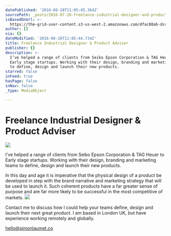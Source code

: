 ```yaml
---
datePublished: '2016-08-28T11:05:45.364Z'
sourcePath: _posts/2016-07-28-freelance-industrial-designer-and-product-adviser.md
isBasedOnUrl: >-
  https://the-grid-user-content.s3-us-west-2.amazonaws.com/dfac88ab-dc49-47af-a5bc-819ffc8b2bdd.jpg
author: []
via: {}
dateModified: '2016-08-28T11:05:44.734Z'
title: Freelance Industrial Designer & Product Adviser
publisher: {}
description: >-
  I’ve helped a range of clients from Seiko Epson Corporation & TAG Heuer to
  Early stage startups. Working with their design, branding and marketing teams
  to define, design and launch their new products.
starred: false
inFeed: true
hasPage: false
inNav: false
_type: MediaObject

---
```

# Freelance Industrial Designer & Product Adviser
![](https://s3-us-west-2.amazonaws.com/the-grid-img/p/f50fb04a05a8db4185132aa4afc240977840a170.jpg)

I've helped a range of clients from Seiko Epson Corporation & TAG Heuer to Early stage startups. Working with their design, branding and marketing teams to define, design and launch their new products.

In this day and age it is imperative that the physical design of a product be developed in step with the brand narrative and marketing strategy that will be used to launch it. Such coherent products have a far greater sense of purpose and are far more likely to be successful in the most competitive of markets.
![](https://the-grid-user-content.s3-us-west-2.amazonaws.com/34ffc9b6-3e4e-45ee-a218-e22aa5059ebd.jpg)

Contact me to discuss how I could help your teams define, design and launch their next great product. I am based in London UK, but have experience working remotely and globally.

hello@simonlaumet.co